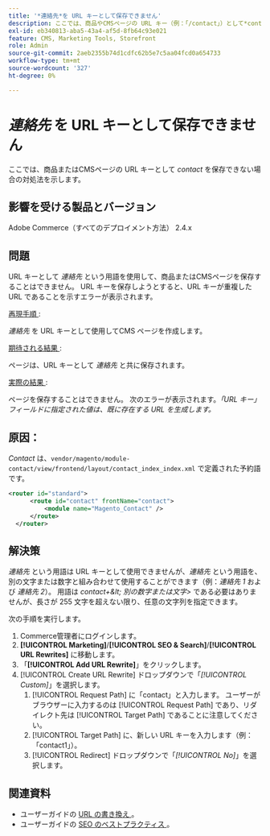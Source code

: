 ```yaml
---
title: '*連絡先*を URL キーとして保存できません'
description: ここでは、商品やCMSページの URL キー（例：「/contact」）として*contact*を保存できない場合の対処法を示します。 URL キーを保存しようとすると、URL キーが重複した URL であることを示すエラーが表示されます。
exl-id: eb340813-aba5-43a4-af5d-8fb64c93e021
feature: CMS, Marketing Tools, Storefront
role: Admin
source-git-commit: 2aeb2355b74d1cdfc62b5e7c5aa04fcd0a654733
workflow-type: tm+mt
source-wordcount: '327'
ht-degree: 0%

---
```


# *連絡先* を URL キーとして保存できません

ここでは、商品またはCMSページの URL キーとして *contact* を保存できない場合の対処法を示します。

## 影響を受ける製品とバージョン

Adobe Commerce（すべてのデプロイメント方法） 2.4.x

## 問題

URL キーとして *連絡先* という用語を使用して、商品またはCMSページを保存することはできません。 URL キーを保存しようとすると、URL キーが重複した URL であることを示すエラーが表示されます。

<u> 再現手順 </u>:

*連絡先* を URL キーとして使用してCMS ページを作成します。

<u> 期待される結果 </u>:

ページは、URL キーとして *連絡先* と共に保存されます。

<u> 実際の結果 </u>:

ページを保存することはできません。 次のエラーが表示されます。*「URL キー」フィールドに指定された値は、既に存在する URL を生成します。*

## 原因：

*Contact* は、`vendor/magento/module-contact/view/frontend/layout/contact_index_index.xml` で定義された予約語です。

```xml
<router id="standard">
      <route id="contact" frontName="contact">
          <module name="Magento_Contact" />
      </route>
  </router>
```

## 解決策

*連絡先* という用語は URL キーとして使用できませんが、*連絡先* という用語を、別の文字または数字と組み合わせて使用することができます（例：*連絡先 1* および *連絡先 2*）。 用語は *contact+\&lt; 別の数字または文字\>* である必要はありませんが、長さが 255 文字を超えない限り、任意の文字列を指定できます。

次の手順を実行します。

1. Commerce管理者にログインします。
1. **[!UICONTROL Marketing]**/**[!UICONTROL SEO & Search]**/**[!UICONTROL URL Rewrites]** に移動します。
1. 「**[!UICONTROL Add URL Rewrite]**」をクリックします。
1. [!UICONTROL Create URL Rewrite] ドロップダウンで「*[!UICONTROL Custom]*」を選択します。
   1. [!UICONTROL Request Path] に「contact」と入力します。 ユーザーがブラウザーに入力するのは [!UICONTROL Request Path] であり、リダイレクト先は [!UICONTROL Target Path] であることに注意してください。
   1. [!UICONTROL Target Path] に、新しい URL キーを入力します（例：「contact1」）。
   1. [!UICONTROL Redirect] ドロップダウンで「*[!UICONTROL No]*」を選択します。

## 関連資料

* ユーザーガイドの [URL の書き換え ](https://experienceleague.adobe.com/ja/docs/commerce-admin/marketing/seo/url-rewrites/url-rewrite)。
* ユーザーガイドの [SEO のベストプラクティス ](https://experienceleague.adobe.com/ja/docs/commerce-admin/marketing/seo/seo-overview)。
